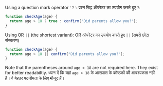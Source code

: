 Using a question mark operator `'?'`:
प्रश्न चिह्न ऑपरेटर का उपयोग करते हुए `?`:

```js
function checkAge(age) {
  return age > 18 ? true : confirm("Did parents allow you?");
}
```

Using OR `||` (the shortest variant):
OR ऑपरेटर का उपयोग करते हुए `||` (सबसे छोटा संस्करण)

```js
function checkAge(age) {
  return age > 18 || confirm("Did parents allow you?");
}
```

Note that the parentheses around `age > 18` are not required here. They exist for better readabiltiy.
ध्यान दें कि यहां `age > 18` के आसपास के कोष्ठकों की आवश्यकता नहीं है। वे बेहतर पठनीयता के लिए मौजूद हैं।
